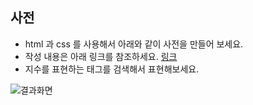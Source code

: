 ## 사전 

* html 과 css 를 사용해서 아래와 같이 사전을 만들어 보세요. 
* 작성 내용은 아래 링크를 참조하세요. 
[링크](https://terms.naver.com/entry.naver?docId=3537089&cid=60217&categoryId=60217)
* 지수를 표현하는 태그를 검색해서 표현해보세요.

![결과화면](/material/images/dulumary/web/front/css/test02_result.png)